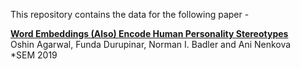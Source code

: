This repository contains the data for the following paper -

<strong><a href="https://www.seas.upenn.edu/~oagarwal/EmbeddingsPersonalityBias.pdf">Word Embeddings (Also) Encode Human Personality Stereotypes</a></strong>
<br/>Oshin Agarwal, Funda Durupinar, Norman I. Badler and Ani Nenkova
<br/>*SEM 2019
